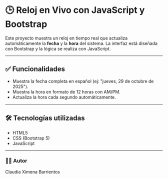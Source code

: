# 🕒 Reloj en Vivo con JavaScript y Bootstrap

Este proyecto muestra un reloj en tiempo real que actualiza automáticamente la **fecha** y la **hora** del sistema. La interfaz está diseñada con Bootstrap y la lógica se realiza con JavaScript.

---

## ✅ Funcionalidades

- Muestra la fecha completa en español (ej: "jueves, 29 de octubre de 2025").
- Muestra la hora en formato de 12 horas con AM/PM.
- Actualiza la hora cada segundo automáticamente.

---

## 🛠️ Tecnologías utilizadas

- HTML5
- CSS (Bootstrap 5)
- JavaScript

---

### 👩‍🎓 Autor
Claudia Ximena Barrientos